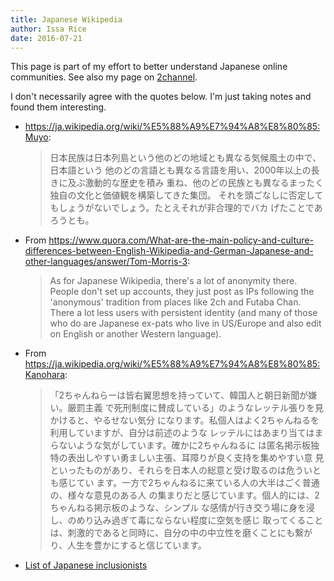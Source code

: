 ```yaml
---
title: Japanese Wikipedia
author: Issa Rice
date: 2016-07-21
---
```


This page is part of my effort to better understand Japanese online communities.
See also my page on [2channel]().

I don't necessarily agree with the quotes below. I'm just taking notes and found
them interesting.

-   <https://ja.wikipedia.org/wiki/%E5%88%A9%E7%94%A8%E8%80%85:Muyo>:

    > 日本民族は日本列島という他のどの地域とも異なる気候風土の中で、日本語という
    > 他のどの言語とも異なる言語を用い、2000年以上の長きに及ぶ激動的な歴史を積み
    > 重ね、他のどの民族とも異なるまったく独自の文化と価値観を構築してきた集団。
    > それを頭ごなしに否定してもしょうがないでしょう。たとえそれが非合理的でバカ
    > げたことであろうとも。

-   From <https://www.quora.com/What-are-the-main-policy-and-culture-differences-between-English-Wikipedia-and-German-Japanese-and-other-languages/answer/Tom-Morris-3>:

    > As for Japanese Wikipedia, there's a lot of anonymity there. People don't
    > set up accounts, they just post as IPs following the 'anonymous' tradition
    > from places like 2ch and Futaba Chan. There a lot less users with
    > persistent identity (and many of those who do are Japanese ex-pats who
    > live in US/Europe and also edit on English or another Western language).

- From <https://ja.wikipedia.org/wiki/%E5%88%A9%E7%94%A8%E8%80%85:Kanohara>:

    > 「2ちゃんねらーは皆右翼思想を持っていて、韓国人と朝日新聞が嫌い。厳罰主義
    > で死刑制度に賛成している」のようなレッテル張りを見かけると、やるせない気分
    > になります。私個人はよく2ちゃんねるを利用していますが、自分は前述のような
    > レッテルにはあまり当てはまらないような気がしています。確かに2ちゃんねるに
    > は匿名掲示板独特の表出しやすい勇ましい主張、耳障りが良く支持を集めやすい意
    > 見といったものがあり、それらを日本人の総意と受け取るのは危ういとも感じてい
    > ます。一方で2ちゃんねるに来ている人の大半はごく普通の、様々な意見のある人
    > の集まりだと感じています。個人的には、2ちゃんねる掲示板のような、シンプル
    > な感情が行き交う場に身を浸し、のめり込み過ぎて毒にならない程度に空気を感じ
    > 取ってくることは、刺激的であると同時に、自分の中の中立性を磨くことにも繋が
    > り、人生を豊かにすると信じています。

- [List of Japanese inclusionists][ja inc]

[ja inc]: https://ja.wikipedia.org/wiki/Category:%E5%8C%85%E6%91%82%E4%B8%BB%E7%BE%A9%E8%80%85%E3%81%AE%E3%82%A6%E3%82%A3%E3%82%AD%E3%83%9A%E3%83%87%E3%82%A3%E3%82%A2%E3%83%B3
